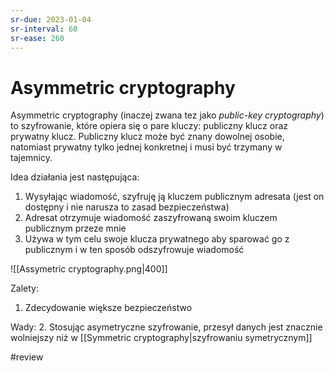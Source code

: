 ```yaml
---
sr-due: 2023-01-04
sr-interval: 60
sr-ease: 260
---
```


# Asymmetric cryptography
Asymmetric cryptography (inaczej zwana tez jako *public-key cryptography*) to szyfrowanie, które opiera się o pare kluczy: publiczny klucz oraz prywatny klucz. 
Publiczny klucz może być znany dowolnej osobie, natomiast prywatny tylko jednej konkretnej i musi być trzymany w tajemnicy.

Idea działania jest następująca:
1. Wysyłając wiadomość, szyfruję ją kluczem publicznym adresata (jest on dostępny i nie narusza to zasad bezpieczeństwa)
2. Adresat otrzymuje wiadomość zaszyfrowaną swoim kluczem publicznym przeze mnie
3. Używa w tym celu swoje klucza prywatnego aby sparować go z publicznym i w ten sposób odszyfrowuje wiadomość

![[Assymetric cryptography.png|400]]

Zalety:
1. Zdecydowanie większe bezpieczeństwo

Wady:
2. Stosując asymetryczne szyfrowanie, przesył danych jest znacznie wolniejszy niż w [[Symmetric cryptography|szyfrowaniu symetrycznym]]


#review